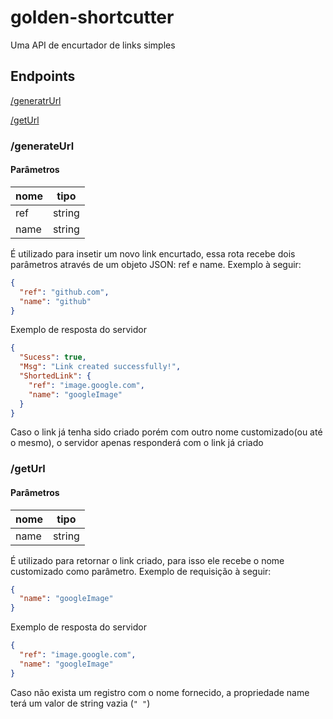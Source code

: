 # golden-shortcutter

Uma API de encurtador de links simples

## Endpoints

[/generatrUrl](#generateurl)

[/getUrl](#geturl)

### /generateUrl

#### Parâmetros

| nome | tipo   |
| ---- | ------ |
| ref  | string |
| name | string |

É utilizado para insetir um novo link encurtado, essa rota recebe dois parâmetros através de um objeto JSON: ref e name. Exemplo à seguir:

```json
{
  "ref": "github.com",
  "name": "github"
}
```

Exemplo de resposta do servidor

```json
{
  "Sucess": true,
  "Msg": "Link created successfully!",
  "ShortedLink": {
    "ref": "image.google.com",
    "name": "googleImage"
  }
}
```

Caso o link já tenha sido criado porém com outro nome customizado(ou até o mesmo), o servidor apenas responderá com o link já criado

### /getUrl

#### Parâmetros

| nome | tipo   |
| ---- | ------ |
| name | string |

É utilizado para retornar o link criado, para isso ele recebe o nome customizado como parâmetro. Exemplo de requisição à seguir:

```json
{
  "name": "googleImage"
}
```

Exemplo de resposta do servidor

```json
{
  "ref": "image.google.com",
  "name": "googleImage"
}
```

Caso não exista um registro com o nome fornecido, a propriedade name terá um valor de string vazia (`" "`)
